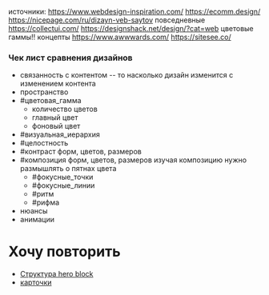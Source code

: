 
источники:
	https://www.webdesign-inspiration.com/
	https://ecomm.design/
	https://nicepage.com/ru/dizayn-veb-saytov    повседневные 
	https://collectui.com/
	https://designshack.net/design/?cat=web      цветовые гаммы!!
    концепты
	 https://www.awwwards.com/ 
    https://sitesee.co/   



### Чек лист сравнения дизайнов
- связанность с контентом -- то насколько дизайн изменится с изменением контента
- пространство 
- #цветовая_гамма
	- количество цветов
	- главный цвет
	- фоновый цвет
- #визуальная_иерархия
- #целостность
- #контраст форм, цветов, размеров
- #композиция форм, цветов, размеров
	изучая композицию нужно размышлять о пятнах цвета
	- #фокусные_точки
	- #фокусные_линии
	- #ритм
	- #рифма 
- нюансы
- анимации  

# Хочу повторить

- [Структура hero block ](https://uebki.com/)
- [карточки](https://www.functionhealth.com/)

